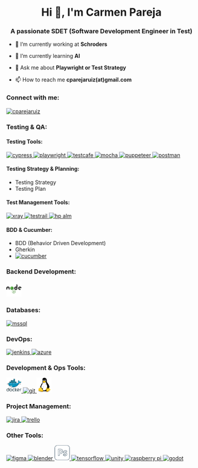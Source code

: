 <h1 align="center">Hi 👋, I'm Carmen Pareja</h1>
<h3 align="center">A passionate SDET (Software Development Engineer in Test)</h3>

- 🔭 I’m currently working at **Schroders**

- 🌱 I’m currently learning **AI**

- 💬 Ask me about **Playwright or Test Strategy**

- 📫 How to reach me **cparejaruiz(at)gmail.com**

<h3 align="left">Connect with me:</h3>
<p align="left">
<a href="https://linkedin.com/in/cparejaruiz" target="_blank" rel="noopener noreferrer"><img align="center" src="https://raw.githubusercontent.com/rahuldkjain/github-profile-readme-generator/master/src/images/icons/Social/linked-in-alt.svg" alt="cparejaruiz" height="30" width="40" /></a>
</p>

<h3 align="left">Testing & QA:</h3>

<h4>Testing Tools:</h4>
<p align="left">
  <a href="https://www.cypress.io" target="_blank" rel="noopener noreferrer">
    <img src="https://raw.githubusercontent.com/simple-icons/simple-icons/6e46ec1fc23b60c8fd0d2f2ff46db82e16dbd75f/icons/cypress.svg" alt="cypress" width="40" height="40"/>
  </a>
  <a href="https://playwright.dev/" target="_blank" rel="noopener noreferrer">
    <img src="https://playwright.dev/img/playwright-logo.svg" alt="playwright" width="40" height="40"/>
  </a>
  <a href="https://testcafe.io/" target="_blank" rel="noopener noreferrer">
    <img src="https://raw.githubusercontent.com/DevExpress/testcafe/master/media/testcafe-logo.svg" alt="testcafe" width="40" height="40"/>
  </a>
  <a href="https://mochajs.org" target="_blank" rel="noopener noreferrer">
    <img src="https://www.vectorlogo.zone/logos/mochajs/mochajs-icon.svg" alt="mocha" width="40" height="40"/>
  </a>
  <a href="https://github.com/puppeteer/puppeteer" target="_blank" rel="noopener noreferrer">
    <img src="https://www.vectorlogo.zone/logos/pptrdev/pptrdev-official.svg" alt="puppeteer" width="40" height="40"/>
  </a>
  <a href="https://postman.com" target="_blank" rel="noopener noreferrer">
    <img src="https://www.vectorlogo.zone/logos/getpostman/getpostman-icon.svg" alt="postman" width="40" height="40"/>
  </a>
</p>

<h4>Testing Strategy & Planning:</h4>
<ul>
  <li>Testing Strategy</li>
  <li>Testing Plan</li>
</ul>

<h4>Test Management Tools:</h4>
<p align="left">
  <a href="https://www.getxray.app/" target="_blank" rel="noopener noreferrer">
    <img src="https://assets.streamlinehq.com/image/private/w_300,h_300,ar_1/f_auto/v1/icons/5/xray-for-jira-ehlprq39608no8nw52j489.png/xray-for-jira-8c7ael4m5zn9xoplv4xzs9.png?_a=DATAdtAAZAA0" alt="xray" width="40" height="40"/>
  </a>
  <a href="https://www.testrail.com/" target="_blank" rel="noopener noreferrer">
    <img src="https://images.sftcdn.net/images/t_app-icon-m/p/cf621780-b1a7-4fcc-a83a-ab4b48ef524a/552890671/testrail-testrail-logo-100.png" alt="testrail" width="40" height="40"/>
  </a>
  <a href="https://www.hp.com/hpinfo/newsroom/press_kits/2010/HPSoftwareUniverseBarcelona2010/HP_Application_Lifecycle_Management.pdf" target="_blank" rel="noopener noreferrer">
    <img src="https://www.scaler.com/topics/images/hp-alm-Thumbnail-Image.webp" alt="hp alm" width="40" height="40"/>
  </a>
</p>

<h4>BDD & Cucumber:</h4>
<ul>
  <li>BDD (Behavior Driven Development)</li>
  <li>Gherkin</li>
  <li>
    <a href="https://cucumber.io/" target="_blank" rel="noopener noreferrer">
      <img src="https://encrypted-tbn0.gstatic.com/images?q=tbn:ANd9GcQUcTovmEheRu2fTtdDcvKLgP4a91Bb8jvhCQ&s" alt="cucumber" width="40" height="40"/>
    </a>
  </li>
</ul>

<h3 align="left">Backend Development:</h3>
<p align="left">
  <a href="https://nodejs.org" target="_blank" rel="noopener noreferrer">
    <img src="https://raw.githubusercontent.com/devicons/devicon/master/icons/nodejs/nodejs-original-wordmark.svg" alt="nodejs" width="40" height="40"/>
  </a>
</p>

<h3 align="left">Databases:</h3>
<p align="left">
  <a href="https://www.microsoft.com/en-us/sql-server" target="_blank" rel="noopener noreferrer">
    <img src="https://www.svgrepo.com/show/303229/microsoft-sql-server-logo.svg" alt="mssql" width="40" height="40"/>
  </a>
</p>

<h3 align="left">DevOps:</h3>
<p align="left">
  <a href="https://www.jenkins.io" target="_blank" rel="noopener noreferrer">
    <img src="https://www.vectorlogo.zone/logos/jenkins/jenkins-icon.svg" alt="jenkins" width="40" height="40"/>
  </a>
  <a href="https://azure.microsoft.com/en-in/" target="_blank" rel="noopener noreferrer">
    <img src="https://www.vectorlogo.zone/logos/microsoft_azure/microsoft_azure-icon.svg" alt="azure" width="40" height="40"/>
  </a>
</p>

<h3 align="left">Development & Ops Tools:</h3>
<p align="left">
  <a href="https://www.docker.com/" target="_blank" rel="noopener noreferrer">
    <img src="https://raw.githubusercontent.com/devicons/devicon/master/icons/docker/docker-original-wordmark.svg" alt="docker" width="40" height="40"/>
  </a>
  <a href="https://git-scm.com/" target="_blank" rel="noopener noreferrer">
    <img src="https://www.vectorlogo.zone/logos/git-scm/git-scm-icon.svg" alt="git" width="40" height="40"/>
  </a>
  <a href="https://www.linux.org/" target="_blank" rel="noopener noreferrer">
    <img src="https://raw.githubusercontent.com/devicons/devicon/master/icons/linux/linux-original.svg" alt="linux" width="40" height="40"/>
  </a>
</p>

<h3 align="left">Project Management:</h3>
<p align="left">
  <a href="https://www.atlassian.com/software/jira" target="_blank" rel="noopener noreferrer">
    <img src="https://cdn.worldvectorlogo.com/logos/jira-1.svg" alt="jira" width="40" height="40"/>
  </a>
  <a href="https://trello.com/" target="_blank" rel="noopener noreferrer">
    <img src="https://cdn.worldvectorlogo.com/logos/trello.svg" alt="trello" width="40" height="40"/>
  </a>
</p>

<h3 align="left">Other Tools:</h3>
<p align="left">
  <a href="https://www.figma.com/" target="_blank" rel="noopener noreferrer">
    <img src="https://www.vectorlogo.zone/logos/figma/figma-icon.svg" alt="figma" width="40" height="40"/>
  </a>
  <a href="https://www.blender.org/" target="_blank" rel="noopener noreferrer">
    <img src="https://download.blender.org/branding/community/blender_community_badge_white.svg" alt="blender" width="40" height="40"/>
  </a>
  <a href="https://www.photoshop.com/en" target="_blank" rel="noopener noreferrer">
    <img src="https://raw.githubusercontent.com/devicons/devicon/master/icons/photoshop/photoshop-line.svg" alt="photoshop" width="40" height="40"/>
  </a>
  <a href="https://www.tensorflow.org" target="_blank" rel="noopener noreferrer">
    <img src="https://www.vectorlogo.zone/logos/tensorflow/tensorflow-icon.svg" alt="tensorflow" width="40" height="40"/>
  </a>
  <a href="https://unity.com/" target="_blank" rel="noopener noreferrer">
    <img src="https://www.vectorlogo.zone/logos/unity3d/unity3d-icon.svg" alt="unity" width="40" height="40"/>
  </a>
  <a href="https://www.raspberrypi.org/" target="_blank" rel="noopener noreferrer">
    <img src="https://www.raspberrypi.org/app/uploads/2018/03/RPi-Logo-Reg-SCREEN.png" alt="raspberry pi" width="40" height="40"/>
  </a>
  <a href="https://godotengine.org/" target="_blank" rel="noopener noreferrer">
    <img src="https://upload.wikimedia.org/wikipedia/commons/6/6a/Godot_icon.svg" alt="godot" width="40" height="40"/>
  </a>
</p>
